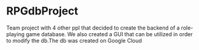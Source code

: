# RPGdbProject
Team project with 4 other ppl that decided to create the backend of a role-playing game database. We also created a GUI that can be utilized in order to modify the db.The db was created on Google Cloud
